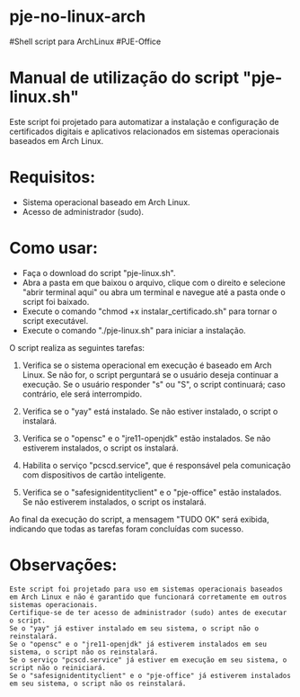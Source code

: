 # pje-no-linux-arch
#Shell script para ArchLinux #PJE-Office

# Manual de utilização do script "pje-linux.sh"

Este script foi projetado para automatizar a instalação e configuração de certificados digitais e aplicativos relacionados em sistemas operacionais baseados em Arch Linux.

# Requisitos:

- Sistema operacional baseado em Arch Linux.
- Acesso de administrador (sudo).

# Como usar:

- Faça o download do script "pje-linux.sh".
- Abra a pasta em que baixou o arquivo, clique com o direito e selecione "abrir terminal aqui" ou abra um terminal e navegue até a pasta onde o script foi baixado.
- Execute o comando "chmod +x instalar_certificado.sh" para tornar o script executável.
- Execute o comando "./pje-linux.sh" para iniciar a instalação.

O script realiza as seguintes tarefas:

1. Verifica se o sistema operacional em execução é baseado em Arch Linux. Se não for, o script perguntará se o usuário deseja continuar a execução. Se o usuário responder "s" ou "S", o script continuará; caso contrário, ele será interrompido.

2. Verifica se o "yay" está instalado. Se não estiver instalado, o script o instalará.

3. Verifica se o "opensc" e o "jre11-openjdk" estão instalados. Se não estiverem instalados, o script os instalará.

4. Habilita o serviço "pcscd.service", que é responsável pela comunicação com dispositivos de cartão inteligente.

5. Verifica se o "safesignidentityclient" e o "pje-office" estão instalados. Se não estiverem instalados, o script os instalará.

Ao final da execução do script, a mensagem "TUDO OK" será exibida, indicando que todas as tarefas foram concluídas com sucesso.

# Observações:

    Este script foi projetado para uso em sistemas operacionais baseados em Arch Linux e não é garantido que funcionará corretamente em outros sistemas operacionais.
    Certifique-se de ter acesso de administrador (sudo) antes de executar o script.
    Se o "yay" já estiver instalado em seu sistema, o script não o reinstalará.
    Se o "opensc" e o "jre11-openjdk" já estiverem instalados em seu sistema, o script não os reinstalará.
    Se o serviço "pcscd.service" já estiver em execução em seu sistema, o script não o reiniciará.
    Se o "safesignidentityclient" e o "pje-office" já estiverem instalados em seu sistema, o script não os reinstalará.
